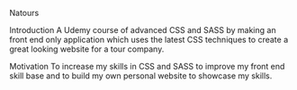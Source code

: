 Natours

Introduction
A Udemy course of advanced CSS and SASS by making an front end only application which uses the latest CSS techniques to create a great looking website for a tour company.

Motivation
To increase my skills in CSS and SASS to improve my front end skill base and to build my own personal website to showcase my skills.
